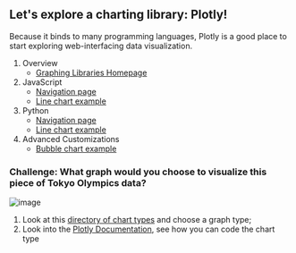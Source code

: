 ## Let's explore a charting library: Plotly!

Because it binds to many programming languages, Plotly is a good place to start exploring web-interfacing data visualization.

1. Overview
   - [Graphing Libraries Homepage](https://plotly.com/graphing-libraries/)
2. JavaScript
   - [Navigation page](https://plotly.com/javascript/line-charts/)
   - [Line chart example](https://plotly.com/javascript/line-charts/)
3. Python
   - [Navigation page](https://plotly.com/python/)
   - [Line chart example](https://plotly.com/python/line-charts/)
4. Advanced Customizations
   - [Bubble chart example](https://plotly.com/python/bubble-charts/)


### Challenge: What graph would you choose to visualize this piece of Tokyo Olympics data?

![image](https://user-images.githubusercontent.com/53935081/145181768-8c814809-d111-4c2f-a58b-d13b435d96ed.png)
1. Look at this [directory of chart types](https://datavizcatalogue.com/search/patterns.html) and choose a graph type;
2. Look into the [Plotly Documentation](https://plotly.com/graphing-libraries/), see how you can code the chart type
